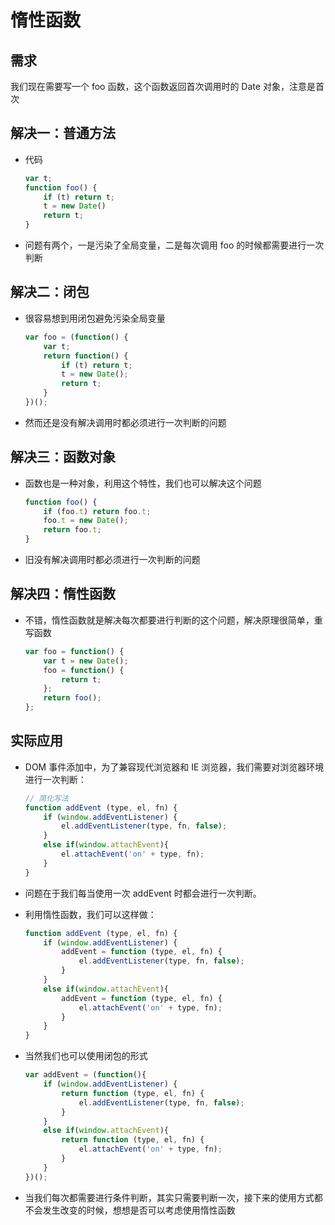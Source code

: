 # 惰性函数

## 需求

我们现在需要写一个 foo 函数，这个函数返回首次调用时的 Date 对象，注意是首次

## 解决一：普通方法

  - 代码

    ```javascript
    var t;
    function foo() {
        if (t) return t;
        t = new Date()
        return t;
    }
    ```

  - 问题有两个，一是污染了全局变量，二是每次调用 foo 的时候都需要进行一次判断

## 解决二：闭包

  - 很容易想到用闭包避免污染全局变量

    ```javascript
    var foo = (function() {
        var t;
        return function() {
            if (t) return t;
            t = new Date();
            return t;
        }
    })();
    ```

  - 然而还是没有解决调用时都必须进行一次判断的问题

## 解决三：函数对象

  - 函数也是一种对象，利用这个特性，我们也可以解决这个问题

    ```javascript
    function foo() {
        if (foo.t) return foo.t;
        foo.t = new Date();
        return foo.t;
    }
    ```

  - 旧没有解决调用时都必须进行一次判断的问题

## 解决四：惰性函数

  - 不错，惰性函数就是解决每次都要进行判断的这个问题，解决原理很简单，重写函数

    ```javascript
    var foo = function() {
        var t = new Date();
        foo = function() {
            return t;
        };
        return foo();
    };
    ```

## 实际应用

  - DOM 事件添加中，为了兼容现代浏览器和 IE 浏览器，我们需要对浏览器环境进行一次判断：

    ```javascript
    // 简化写法
    function addEvent (type, el, fn) {
        if (window.addEventListener) {
            el.addEventListener(type, fn, false);
        }
        else if(window.attachEvent){
            el.attachEvent('on' + type, fn);
        }
    }
    ```

<!---->

  - 问题在于我们每当使用一次 addEvent 时都会进行一次判断。

  - 利用惰性函数，我们可以这样做：

    ```javascript
    function addEvent (type, el, fn) {
        if (window.addEventListener) {
            addEvent = function (type, el, fn) {
                el.addEventListener(type, fn, false);
            }
        }
        else if(window.attachEvent){
            addEvent = function (type, el, fn) {
                el.attachEvent('on' + type, fn);
            }
        }
    }
    ```

  - 当然我们也可以使用闭包的形式

    ```javascript
    var addEvent = (function(){
        if (window.addEventListener) {
            return function (type, el, fn) {
                el.addEventListener(type, fn, false);
            }
        }
        else if(window.attachEvent){
            return function (type, el, fn) {
                el.attachEvent('on' + type, fn);
            }
        }
    })();
    ```

  - 当我们每次都需要进行条件判断，其实只需要判断一次，接下来的使用方式都不会发生改变的时候，想想是否可以考虑使用惰性函数
